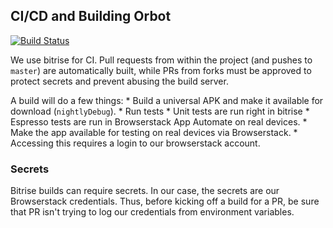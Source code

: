 ## CI/CD and Building Orbot

[![Build Status](https://app.bitrise.io/app/0e76c31b8e7e1801/status.svg?token=S2weJXueO3AvrDUrrd85SA&branch=master)](https://app.bitrise.io/app/0e76c31b8e7e1801)

We use bitrise for CI.  Pull requests from within 
the project (and pushes to `master`) are automatically built, while PRs from forks must be approved to protect
secrets and prevent abusing the build server.

A build will do a few things:
    * Build a universal APK and make it available for download (`nightlyDebug`).
    * Run tests
        * Unit tests are run right in bitrise
        * Espresso tests are run in Browserstack App Automate on real devices.
    * Make the app available for testing on real devices via Browserstack.
        * Accessing this requires a login to our browserstack account.

### Secrets

Bitrise builds can require secrets.  In our case, the secrets are our Browserstack credentials.  Thus, before kicking off a build for a PR, be sure that PR isn't trying to log our credentials from environment variables.
